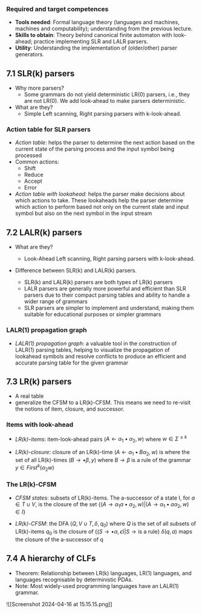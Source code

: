 ### Required and target competences
- **Tools needed**: Formal language theory (languages and machines, machines and computability); understanding from the previous lecture.
- **Skills to obtain**: Theory behind canonical finite automaton with look-ahead; practice implementing SLR and LALR parsers.
- **Utility**: Understanding the implementation of (older/other) parser generators.
## 7.1 SLR(k) parsers
- Why more parsers?
  - Some grammars do not yield deterministic LR(0) parsers, i.e., they are not LR(0). We add look-ahead to make parsers deterministic.
- What are they?
  - Simple Left scanning, Right parsing parsers with k-look-ahead.
### Action table for SLR parsers
- *Action table*: helps the parser to determine the next action based on the current state of the parsing process and the input symbol being processed
- Common actions:
	- Shift
	- Reduce
	- Accept
	- Error
- *Action table with lookahead*: helps the parser make decisions about which actions to take. These lookaheads help the parser determine which action to perform based not only on the current state and input symbol but also on the next symbol in the input stream

## 7.2 LALR(k) parsers
- What are they?
  - Look-Ahead Left scanning, Right parsing parsers with k-look-ahead.

- Difference between SLR(k) and LALR(k) parsers.
	- SLR(k) and LALR(k) parsers are both types of LR(k) parsers
	- LALR parsers are generally more powerful and efficient than SLR parsers due to their compact parsing tables and ability to handle a wider range of grammars
	- SLR parsers are simpler to implement and understand, making them suitable for educational purposes or simpler grammars

### LALR(1) propagation graph
- *LALR(1) propagation graph*: a valuable tool in the construction of LALR(1) parsing tables, helping to visualize the propagation of lookahead symbols and resolve conflicts to produce an efficient and accurate parsing table for the given grammar
## 7.3 LR(k) parsers
- A real table
- generalize the CFSM to a LR(k)-CFSM.
	This means we need to re-visit the notions of item, closure, and successor.
### Items with look-ahead
- *LR(k)-items*: item-look-ahead pairs ($A \leftarrow \alpha_1 \bullet \alpha_2, w$) where $w \in \Sigma^{ \le k}$

- *LR(k)-closure*: closure of an LR(k)-time ($A \leftarrow \alpha_1 \bullet B \alpha_2, w$) is where the set of all LR(k)-times ($B \rightarrow \bullet \beta , y$) where
	$B \rightarrow \beta$ is a rule of the grammar
	$y \in First^k (\alpha_2 w)$
### The LR(k)-CFSM
- *CFSM states*: subsets of LR(k)-items. The a-successor of a state I, for $a \in T \cup V$, is the closure of the set $\{ (A \rightarrow \alpha_1 a \bullet\alpha_2 , w) | (A \rightarrow \alpha_1 \bullet a\alpha_2 , w) \in I \}$

- *LR(k)-CFSM*: the DFA ($Q,V\cup T, \delta , q_0$) where
	$Q$ is the set of all subsets of LR(k)-items
	$q_0$ is the closure of $\{ (S \rightarrow \bullet\alpha , \epsilon) | S \rightarrow \text{is a rule} \}$
	$\delta (q,a)$ maps the closure of the a-successor of q
## 7.4 A hierarchy of CLFs
- Theorem: Relationship between LR(k) languages, LR(1) languages, and languages recognisable by deterministic PDAs.
- Note: Most widely-used programming languages have an LALR(1) grammar.

![[Screenshot 2024-04-16 at 15.15.15.png]]
